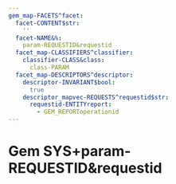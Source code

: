 ```yaml
---
gem_map-FACETS^facet:
  facet-CONTENT$str:
    ''
  facet-NAME&%:
    param-REQUESTID&requestid
  facet_map-CLASSIFIERS^classifier:
    classifier-CLASS&class:
      class-PARAM
  facet_map-DESCRIPTORS^descriptor:
    descriptor-INVARIANT$bool:
      true
    descriptor_mapvec-REQUESTS^requestid$str:
      requestid-ENTITYreport:
        - GEM_REPORToperationid
---
```

# Gem SYS+param-REQUESTID&requestid

